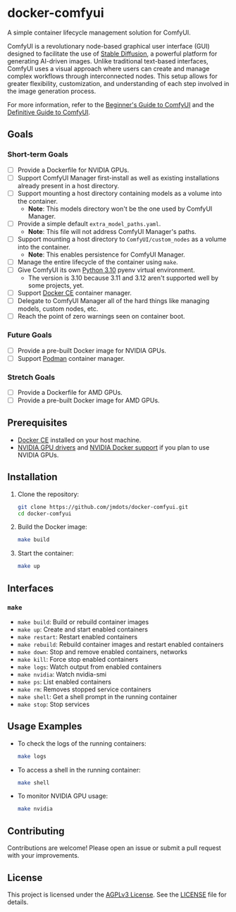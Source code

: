 # docker-comfyui
A simple container lifecycle management solution for ComfyUI.

ComfyUI is a revolutionary node-based graphical user interface (GUI) designed to facilitate the use of [Stable Diffusion](https://stability.ai/), a powerful platform for generating AI-driven images. Unlike traditional text-based interfaces, ComfyUI uses a visual approach where users can create and manage complex workflows through interconnected nodes. This setup allows for greater flexibility, customization, and understanding of each step involved in the image generation process.

For more information, refer to the [Beginner's Guide to ComfyUI](https://stablediffusionweb.com/blog/beginners-guide-to-comfyui) and the [Definitive Guide to ComfyUI](https://openaijourney.com/comfyui-guide).

## Goals

### Short-term Goals

- [ ] Provide a Dockerfile for NVIDIA GPUs.
- [ ] Support ComfyUI Manager first-install as well as existing installations already present in a host directory.
- [ ] Support mounting a host directory containing models as a volume into the container.
  - **Note**: This models directory won't be the one used by ComfyUI Manager.
- [ ] Provide a simple default `extra_model_paths.yaml`.
  - **Note**: This file will not address ComfyUI Manager's paths.
- [ ] Support mounting a host directory to `ComfyUI/custom_nodes` as a volume into the container.
  - **Note**: This enables persistence for ComfyUI Manager.
- [ ] Manage the entire lifecycle of the container using `make`.
- [ ] Give ComfyUI its own [Python 3.10](https://www.python.org/downloads/release/python-3100/) pyenv virtual environment.
  - The version is 3.10 because 3.11 and 3.12 aren't supported well by some projects, yet.
- [ ] Support [Docker CE](https://www.docker.com/products/docker-desktop) container manager.
- [ ] Delegate to ComfyUI Manager all of the hard things like managing models, custom nodes, etc.
- [ ] Reach the point of zero warnings seen on container boot.

### Future Goals

- [ ] Provide a pre-built Docker image for NVIDIA GPUs.
- [ ] Support [Podman](https://podman.io/) container manager.

### Stretch Goals

- [ ] Provide a Dockerfile for AMD GPUs.
- [ ] Provide a pre-built Docker image for AMD GPUs.

## Prerequisites

- [Docker CE](https://www.docker.com/products/docker-desktop) installed on your host machine.
- [NVIDIA GPU drivers](https://developer.nvidia.com/cuda-downloads) and [NVIDIA Docker support](https://github.com/NVIDIA/nvidia-docker) if you plan to use NVIDIA GPUs.

## Installation

1. Clone the repository:
    ```bash
    git clone https://github.com/jmdots/docker-comfyui.git
    cd docker-comfyui
    ```

2. Build the Docker image:
    ```bash
    make build
    ```

3. Start the container:
    ```bash
    make up
    ```

## Interfaces

### `make`

- `make build`: Build or rebuild container images
- `make up`: Create and start enabled containers
- `make restart`: Restart enabled containers
- `make rebuild`: Rebuild container images and restart enabled containers
- `make down`: Stop and remove enabled containers, networks
- `make kill`: Force stop enabled containers
- `make logs`: Watch output from enabled containers
- `make nvidia`: Watch nvidia-smi
- `make ps`: List enabled containers
- `make rm`: Removes stopped service containers
- `make shell`: Get a shell prompt in the running container
- `make stop`: Stop services

## Usage Examples

- To check the logs of the running containers:
    ```bash
    make logs
    ```

- To access a shell in the running container:
    ```bash
    make shell
    ```

- To monitor NVIDIA GPU usage:
    ```bash
    make nvidia
    ```

## Contributing

Contributions are welcome! Please open an issue or submit a pull request with your improvements.

## License

This project is licensed under the [AGPLv3 License](https://www.gnu.org/licenses/agpl-3.0.html). See the [LICENSE](LICENSE) file for details.
